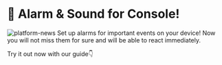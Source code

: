 # 🚨 Alarm & Sound for Console!
![platform-news](https://user-images.githubusercontent.com/120122081/226673864-d58ce0ac-5483-4b05-b9e0-1bfce7a55179.png)
Set up alarms for important events on your device! Now you will not miss them for sure and will be able to react immediately.

Try it out now with our guide👇
